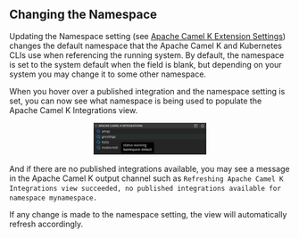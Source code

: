 ## Changing the Namespace

Updating the Namespace setting (see [Apache Camel K Extension Settings](../content/settings.md)) changes the default namespace that the Apache Camel K and Kubernetes CLIs use when referencing the running system. By default, the namespace is set to the system default when the field is blank, but depending on your system you may change it to some other namespace.

When you hover over a published integration and the namespace setting is set, you can now see what namespace is being used to populate the Apache Camel K Integrations view.

<p align="center"><img src="../images/camelk-integrations-view-status-tooltip-2.jpg" alt="Apache Camel K Integrations view - Namespace Tooltip" class="zoom" width="40%"/></p>

And if there are no published integrations available, you may see a message in the Apache Camel K output channel such as `Refreshing Apache Camel K Integrations view succeeded, no published integrations available for namespace mynamespace.`

If any change is made to the namespace setting, the view will automatically refresh accordingly.
